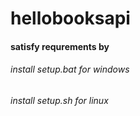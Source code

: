# hellobooksapi
<h4>satisfy requrements by </h4>
<h6>install setup.bat for windows</h6>
<h6> install setup.sh for linux</h6>
